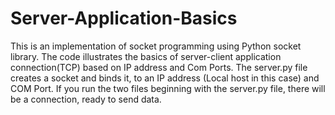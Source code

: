 # Server-Application-Basics
This is an implementation of socket programming using Python socket library.
The code illustrates the basics of server-client application connection(TCP) based on IP address and Com Ports. 
The server.py file creates a socket and binds it, to an IP address (Local host in this case) and COM Port. 
If you run the two files beginning with the server.py file, there will be a connection, ready to send data.
